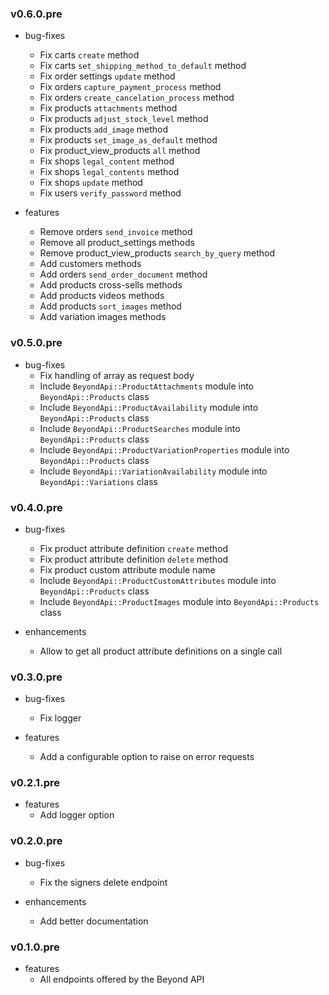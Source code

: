 ### v0.6.0.pre

* bug-fixes
  * Fix carts `create` method
  * Fix carts `set_shipping_method_to_default` method
  * Fix order settings `update` method
  * Fix orders `capture_payment_process` method
  * Fix orders `create_cancelation_process` method
  * Fix products `attachments` method
  * Fix products `adjust_stock_level` method
  * Fix products `add_image` method
  * Fix products `set_image_as_default` method
  * Fix product_view_products `all` method
  * Fix shops `legal_content` method
  * Fix shops `legal_contents` method
  * Fix shops `update` method
  * Fix users `verify_password` method

* features
  * Remove orders `send_invoice` method
  * Remove all product_settings methods
  * Remove product_view_products `search_by_query` method
  * Add customers methods
  * Add orders `send_order_document` method
  * Add products cross-sells methods
  * Add products videos methods
  * Add products `sort_images` method
  * Add variation images methods

### v0.5.0.pre

* bug-fixes
  * Fix handling of array as request body
  * Include `BeyondApi::ProductAttachments` module into `BeyondApi::Products` class
  * Include `BeyondApi::ProductAvailability` module into `BeyondApi::Products` class
  * Include `BeyondApi::ProductSearches` module into `BeyondApi::Products` class
  * Include `BeyondApi::ProductVariationProperties` module into `BeyondApi::Products` class
  * Include `BeyondApi::VariationAvailability` module into `BeyondApi::Variations` class

### v0.4.0.pre

* bug-fixes
  * Fix product attribute definition `create` method
  * Fix product attribute definition `delete` method
  * Fix product custom attribute module name
  * Include `BeyondApi::ProductCustomAttributes` module into `BeyondApi::Products` class
  * Include `BeyondApi::ProductImages` module into `BeyondApi::Products` class

* enhancements
  * Allow to get all product attribute definitions on a single call

### v0.3.0.pre

* bug-fixes
  * Fix logger

* features
  * Add a configurable option to raise on error requests

### v0.2.1.pre

* features
  * Add logger option

### v0.2.0.pre

* bug-fixes
  * Fix the signers delete endpoint

* enhancements
  * Add better documentation

### v0.1.0.pre

* features
  * All endpoints offered by the Beyond API
